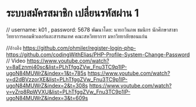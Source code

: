# ระบบสมัครสมาชิก เปลี่ยนรหัสผ่าน 1
 // username: k01 , password: 5678
พัฒนาโดย: นายกวินภพ ชมนิกร
นักศึกษาสาขาวิทยาการคอมพิวเตอร์และสารสนเทศ
คณะสหวิทยาการ มหาวิทยาลัยขอนแก่น

//อ้างอิง
https://github.com/ohmiler/register-login-php-
https://github.com/codingWithElias/PHP-Profile-System-Change-Password
// Video
https://www.youtube.com/watch?v=8aEznmj40sc&list=PLhTfggZVw_Fnu3TC9p1IP-ugoN84MUWrZ&index=1&t=785s
https://www.youtube.com/watch?v=d2dBVzzorXE&list=PLhTfggZVw_Fnu3TC9p1IP-ugoN84MUWrZ&index=2&t=308s
https://www.youtube.com/watch?v=yZrp8RpWVXU&list=PLhTfggZVw_Fnu3TC9p1IP-ugoN84MUWrZ&index=3&t=609s
